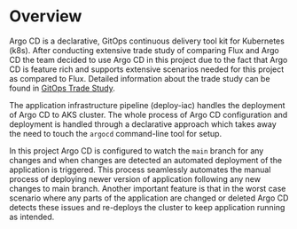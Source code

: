 # Overview

Argo CD is a declarative, GitOps continuous delivery tool kit for Kubernetes (k8s).
After conducting extensive trade study of comparing Flux and Argo CD the team decided to use Argo CD in this project due to the fact that Argo CD is feature rich and supports extensive scenarios needed for this project as compared to Flux.
Detailed information about the trade study can be found in [GitOps Trade Study](../Trade-Studies/Gitops.md).

The application infrastructure pipeline (deploy-iac) handles the deployment of Argo CD to AKS cluster.
The whole process of Argo CD configuration and deployment is handled through a declarative approach which takes away the need to touch the `argocd` command-line tool for setup.

In this project Argo CD is configured to watch the `main` branch for any changes and when changes are detected an automated deployment of the application is triggered. This process seamlessly automates the manual process of deploying newer version of application following any new changes to main branch.
Another important feature is that in the worst case scenario where any parts of the application are changed or deleted Argo CD detects these issues and re-deploys the cluster to keep application running as intended.
